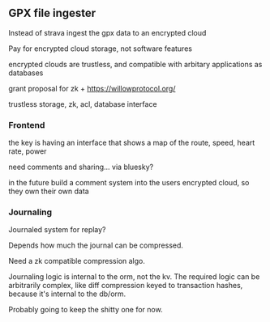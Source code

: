 ## GPX file ingester

Instead of strava ingest the gpx data to an encrypted cloud

Pay for encrypted cloud storage, not software features

encrypted clouds are trustless, and compatible with arbitary applications as databases

grant proposal for zk + https://willowprotocol.org/

trustless storage, zk, acl, database interface

### Frontend

the key is having an interface that shows a map of the route, speed, heart rate, power

need comments and sharing... via bluesky?

in the future build a comment system into the users encrypted cloud, so they own their own data

### Journaling

Journaled system for replay?

Depends how much the journal can be compressed.

Need a zk compatible compression algo.

Journaling logic is internal to the orm, not the kv. The required logic can be arbitrarily complex, like diff compression keyed to transaction hashes, because it's internal to the db/orm.

Probably going to keep the shitty one for now.
